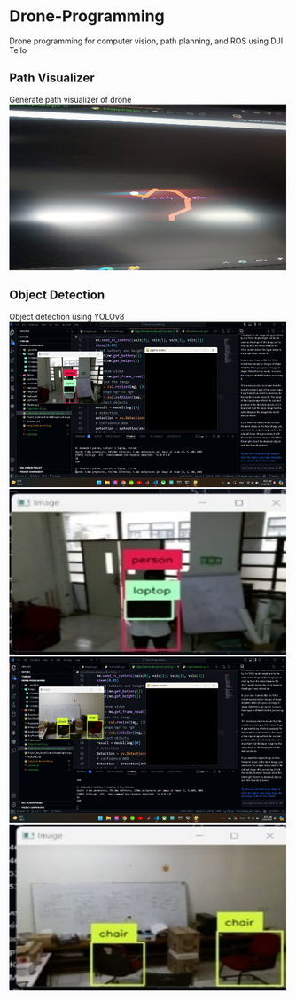# Drone-Programming
Drone programming for computer vision, path planning, and ROS using DJI Tello

## Path Visualizer
Generate path visualizer of drone 
<img src="Images/PathVisualizer.jpeg" width="500" height="300">

## Object Detection
Object detection using YOLOv8
<img src="Images/ObjectDetection1.jpeg" width="500" height="300">
<img src="Images/ObjectDetectionZoom1.jpeg" width="500" height="300">
<img src="Images/ObjectDetection2.jpeg" width="500" height="300">
<img src="Images/ObjectDetectionZoom2.jpeg" width="500" height="300">
